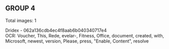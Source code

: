 ## GROUP 4
Total images: 1  

Dridex - 062a136cdb4ec4f8aab6b040340717e4  
OCR: Voucher, This, Rede, evelar-, Fitness, Office, document, created, with, Microsoft, newest, version, Please, press, "Enable, Content", resolve  

